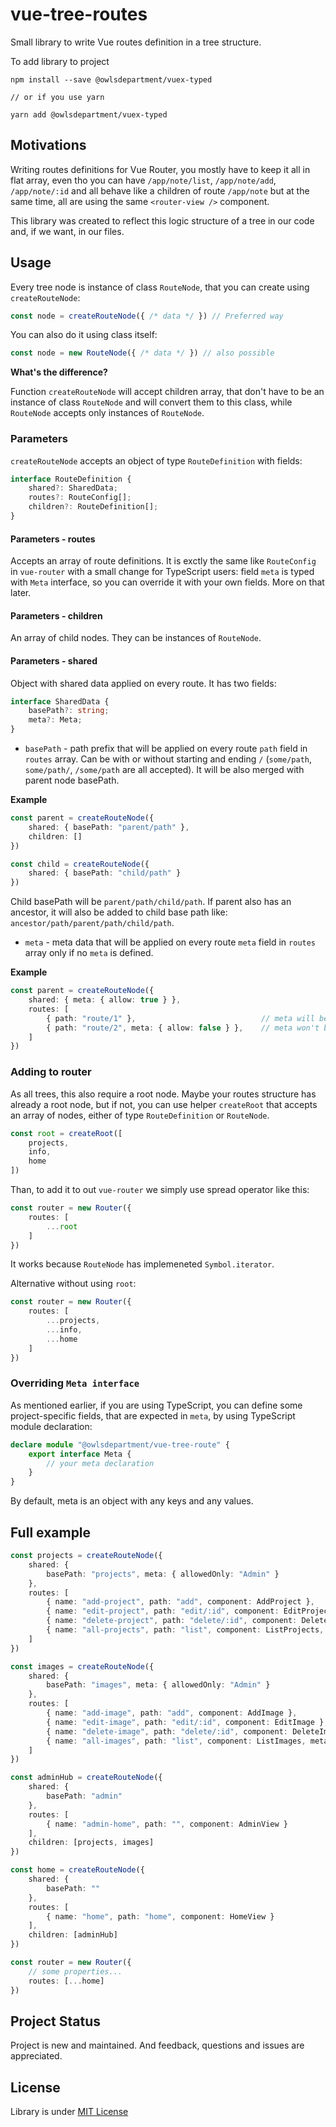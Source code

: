 # vue-tree-routes
Small library to write Vue routes definition in a tree structure.

To add library to project
```
npm install --save @owlsdepartment/vuex-typed

// or if you use yarn

yarn add @owlsdepartment/vuex-typed
```

## Motivations

Writing routes definitions for Vue Router, you mostly have to keep it all in flat array, even tho you can have `/app/note/list`, `/app/note/add`, `/app/note/:id` and all behave like a children of route `/app/note` but at the same time, all are using the same `<router-view />` component.

This library was created to reflect this logic structure of a tree in our code and, if we want, in our files.

## Usage

Every tree node is instance of class `RouteNode`, that you can create using `createRouteNode`:

```typescript
const node = createRouteNode({ /* data */ }) // Preferred way
```

You can also do it using class itself:

```typescript
const node = new RouteNode({ /* data */ }) // also possible
```

__What's the difference?__

Function `createRouteNode` will accept children array, that don't have to be an instance of class `RouteNode` and will convert them to this class, while `RouteNode` accepts only instances of `RouteNode`.

### Parameters

`createRouteNode` accepts an object of type `RouteDefinition` with fields:

```typescript
interface RouteDefinition {
    shared?: SharedData;
    routes?: RouteConfig[];
    children?: RouteDefinition[];
}
```

#### Parameters - routes

Accepts an array of route definitions. It is exctly the same like `RouteConfig` in `vue-router` with a small change for TypeScript users: field `meta` is typed with `Meta` interface, so you can override it with your own fields.
More on that later.

#### Parameters - children

An array of child nodes. They can be instances of `RouteNode`.

#### Parameters - shared

Object with shared data applied on every route. It has two fields:

```typescript
interface SharedData {
    basePath?: string;
    meta?: Meta;
}
```

- `basePath` - path prefix that will be applied on every route `path` field in `routes` array. Can be with or without starting and ending `/` (`some/path`, `some/path/`, `/some/path` are all accepted). It will be also merged with parent node basePath.

__Example__
```typescript
const parent = createRouteNode({
    shared: { basePath: "parent/path" },
    children: []
})

const child = createRouteNode({
    shared: { basePath: "child/path" }
})
```

Child basePath will be `parent/path/child/path`. If parent also has an ancestor, it will also be added to child base path like: `ancestor/path/parent/path/child/path`.

- `meta` - meta data that will be applied on every route `meta` field in `routes` array only if no `meta` is defined.

__Example__
```typescript
const parent = createRouteNode({
    shared: { meta: { allow: true } },
    routes: [
        { path: "route/1" },                            // meta will be applied
        { path: "route/2", meta: { allow: false } },    // meta won't be applied
    ]
})
```

### Adding to router

As all trees, this also require a root node. Maybe your routes structure has already a root node, but if not, you can use helper `createRoot` that accepts an array of nodes, either of type `RouteDefinition` or `RouteNode`.

```typescript
const root = createRoot([
    projects,
    info,
    home
])
```

Than, to add it to out `vue-router` we simply use spread operator like this:

```typescript
const router = new Router({
    routes: [
        ...root
    ]
})
```

It works because `RouteNode` has implemeneted `Symbol.iterator`.

Alternative without using `root`:

```typescript
const router = new Router({
    routes: [
        ...projects,
        ...info,
        ...home
    ]
})
```

### Overriding `Meta interface`

As mentioned earlier, if you are using TypeScript, you can define some project-specific fields, that are expected in `meta`, by using TypeScript module declaration:

```typescript
declare module "@owlsdepartment/vue-tree-route" {
    export interface Meta {
        // your meta declaration
    }
}
```

By default, meta is an object with any keys and any values.


## Full example

```typescript
const projects = createRouteNode({
    shared: {
        basePath: "projects", meta: { allowedOnly: "Admin" }
    },
    routes: [
        { name: "add-project", path: "add", component: AddProject },
        { name: "edit-project", path: "edit/:id", component: EditProject },
        { name: "delete-project", path: "delete/:id", component: DeleteProject },
        { name: "all-projects", path: "list", component: ListProjects, meta: {} }
    ]
})

const images = createRouteNode({
    shared: {
        basePath: "images", meta: { allowedOnly: "Admin" }
    },
    routes: [
        { name: "add-image", path: "add", component: AddImage },
        { name: "edit-image", path: "edit/:id", component: EditImage },
        { name: "delete-image", path: "delete/:id", component: DeleteImage },
        { name: "all-images", path: "list", component: ListImages, meta: {} }
    ]
})

const adminHub = createRouteNode({
    shared: {
        basePath: "admin"
    },
    routes: [
        { name: "admin-home", path: "", component: AdminView }
    ],
    children: [projects, images]
})

const home = createRouteNode({
    shared: {
        basePath: ""
    },
    routes: [
        { name: "home", path: "home", component: HomeView }
    ],
    children: [adminHub]
})

const router = new Router({
    // some properties...
    routes: [...home]
})
```

## Project Status

Project is new and maintained. And feedback, questions and issues are appreciated.

## License

Library is under [MIT License](https://opensource.org/licenses/MIT)
